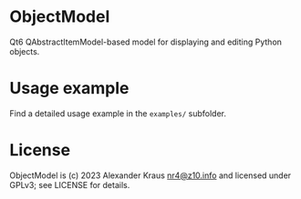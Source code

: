 # ObjectModel
Qt6 QAbstractItemModel-based model for displaying and editing Python objects.

# Usage example
Find a detailed usage example in the `examples/` subfolder.

# License
ObjectModel is (c) 2023 Alexander Kraus <nr4@z10.info> and licensed under GPLv3; see LICENSE for details.

